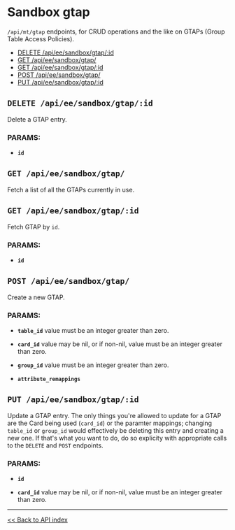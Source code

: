 # Sandbox gtap

`/api/mt/gtap` endpoints, for CRUD operations and the like on GTAPs (Group Table Access Policies).

  - [DELETE /api/ee/sandbox/gtap/:id](#delete-apieesandboxgtapid)
  - [GET /api/ee/sandbox/gtap/](#get-apieesandboxgtap)
  - [GET /api/ee/sandbox/gtap/:id](#get-apieesandboxgtapid)
  - [POST /api/ee/sandbox/gtap/](#post-apieesandboxgtap)
  - [PUT /api/ee/sandbox/gtap/:id](#put-apieesandboxgtapid)

## `DELETE /api/ee/sandbox/gtap/:id`

Delete a GTAP entry.

### PARAMS:

*  **`id`**

## `GET /api/ee/sandbox/gtap/`

Fetch a list of all the GTAPs currently in use.

## `GET /api/ee/sandbox/gtap/:id`

Fetch GTAP by `id`.

### PARAMS:

*  **`id`**

## `POST /api/ee/sandbox/gtap/`

Create a new GTAP.

### PARAMS:

*  **`table_id`** value must be an integer greater than zero.

*  **`card_id`** value may be nil, or if non-nil, value must be an integer greater than zero.

*  **`group_id`** value must be an integer greater than zero.

*  **`attribute_remappings`**

## `PUT /api/ee/sandbox/gtap/:id`

Update a GTAP entry. The only things you're allowed to update for a GTAP are the Card being used (`card_id`) or the
  paramter mappings; changing `table_id` or `group_id` would effectively be deleting this entry and creating a new
  one. If that's what you want to do, do so explicity with appropriate calls to the `DELETE` and `POST` endpoints.

### PARAMS:

*  **`id`** 

*  **`card_id`** value may be nil, or if non-nil, value must be an integer greater than zero.

---

[<< Back to API index](../../api-documentation.md)